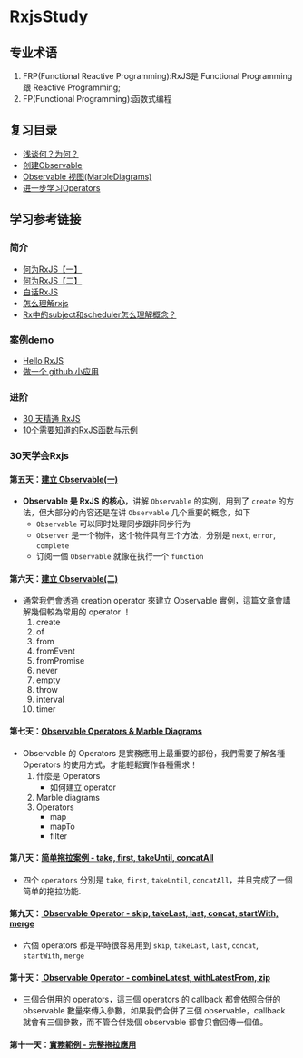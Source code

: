 # RxjsStudy
## 专业术语
1. FRP(Functional Reactive Programming):RxJS是 Functional Programming 跟 Reactive Programming;
2. FP(Functional Programming):函数式编程
## 复习目录
* [浅谈何？为何？](/docs/Why.md)
* [创建Observable](/docs/CreationOperator.md)
* [Observable 视图(MarbleDiagrams)](/docs/MarbleDiagrams.md)
* [进一步学习Operators](/docs/Operators.md)
## 学习参考链接
### 简介
* [何为RxJS【一】](https://segmentfault.com/a/1190000007553779)
* [何为RxJS【二】](https://segmentfault.com/a/1190000004293922)
* [白话RxJS](https://zhuanlan.zhihu.com/p/24451002)
* [怎么理解rxjs](https://www.zhihu.com/question/48615787/answer/142414744)
* [Rx中的subject和scheduler怎么理解概念？](https://www.zhihu.com/question/54027469/answer/141217783)
### 案例demo
* [Hello RxJS](https://zhuanlan.zhihu.com/p/23331432)
* [做一个 github 小应用](https://segmentfault.com/a/1190000007562818)
### 进阶
* [30 天精通 RxJS](http://ithelp.ithome.com.tw/articles/10189028)
* [10个需要知道的RxJS函数与示例](http://www.html5in.com/10-need-to-know-rxjs-functions-with-examples/)

### 30天学会Rxjs

#### 第五天：[建立 Observable(一)](http://ithelp.ithome.com.tw/articles/10187005)
  * **Observable 是 RxJS 的核心**，讲解 `Observable` 的实例，用到了 `create` 的方法，但大部分的內容还是在讲 `Observable` 几个重要的概念，如下
    * `Observable` 可以同时处理同步跟非同步行为
    * `Observer` 是一个物件，这个物件具有三个方法，分别是 `next`, `error`, `complete`
    * 订阅一個 `Observable` 就像在执行一个 `function`
#### 第六天：[建立 Observable(二)](http://ithelp.ithome.com.tw/articles/10187043)
  * 通常我們會透過 creation operator 來建立 Observable 實例，這篇文章會講解幾個較為常用的 operator ！
    1. create
    2. of
    3. from 
    4. fromEvent 
    5. fromPromise   
    6. never   
    7. empty   
    8. throw   
    9. interval  
    10. timer 
#### 第七天：[Observable Operators & Marble Diagrams](http://ithelp.ithome.com.tw/articles/10187248) 
  * Observable 的 Operators 是實務應用上最重要的部份，我們需要了解各種 Operators 的使用方式，才能輕鬆實作各種需求！
    1. 什麼是 Operators
        * 如何建立 operator
    2. Marble diagrams
    3. Operators
        * map
        * mapTo
        * filter
#### 第八天：[简单拖拉案例 - take, first, takeUntil, concatAll](http://ithelp.ithome.com.tw/articles/10187333)         
  * 四个 `operators` 分別是 `take`, `first`, `takeUntil`, `concatAll`，并且完成了一個简单的拖拉功能.
#### 第九天：[ Observable Operator - skip, takeLast, last, concat, startWith, merge](http://ithelp.ithome.com.tw/articles/10187520)         
  * 六個 operators 都是平時很容易用到  `skip`, `takeLast`, `last`, `concat`, `startWith`, `merge`
#### 第十天：[ Observable Operator - combineLatest, withLatestFrom, zip](http://ithelp.ithome.com.tw/articles/10187638)         
  * 三個合併用的 operators，這三個 operators 的 callback 都會依照合併的 observable 數量來傳入參數，如果我們合併了三個 observable，callback 就會有三個參數，而不管合併幾個 observable 都會只會回傳一個值。
#### 第十一天：[實務範例 - 完整拖拉應用](http://ithelp.ithome.com.tw/articles/10187756)         